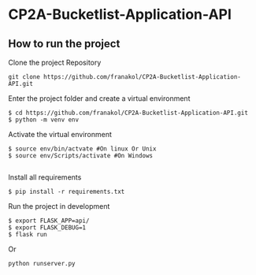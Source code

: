 # CP2A-Bucketlist-Application-API

## How to run the project

Clone the project Repository
```
git clone https://github.com/franakol/CP2A-Bucketlist-Application-API.git
```

Enter the project folder and create a virtual environment
``` 
$ cd https://github.com/franakol/CP2A-Bucketlist-Application-API.git 
$ python -m venv env 
```

Activate the virtual environment
``` 
$ source env/bin/actvate #On linux Or Unix
$ source env/Scripts/activate #On Windows 
 
```

Install all requirements

```
$ pip install -r requirements.txt
```

Run the project in development
```
$ export FLASK_APP=api/
$ export FLASK_DEBUG=1
$ flask run
```
Or 
``` 
python runserver.py
``` 

